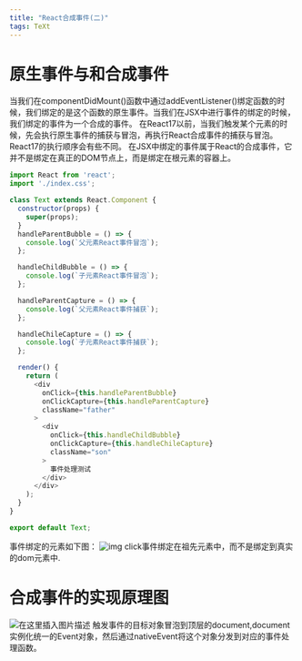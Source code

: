 ```yaml
---
title: "React合成事件(二)"
tags: TeXt
---
```


# 原生事件与和合成事件
当我们在componentDidMount()函数中通过addEventListener()绑定函数的时候，我们绑定的是这个函数的原生事件。当我们在JSX中进行事件的绑定的时候，我们绑定的事件为一个合成的事件。
在React17以前，当我们触发某个元素的时候，先会执行原生事件的捕获与冒泡，再执行React合成事件的捕获与冒泡。React17的执行顺序会有些不同。
在JSX中绑定的事件属于React的合成事件，它并不是绑定在真正的DOM节点上，而是绑定在根元素的容器上。

```javascript
import React from 'react';
import './index.css';

class Text extends React.Component {
  constructor(props) {
    super(props);
  }
  handleParentBubble = () => {
    console.log(`父元素React事件冒泡`);
  };

  handleChildBubble = () => {
    console.log(`子元素React事件冒泡`);
  };

  handleParentCapture = () => {
    console.log(`父元素React事件捕获`);
  };

  handleChileCapture = () => {
    console.log(`子元素React事件捕获`);
  };

  render() {
    return (
      <div
        onClick={this.handleParentBubble}
        onClickCapture={this.handleParentCapture}
        className="father"
      >
        <div
          onClick={this.handleChildBubble}
          onClickCapture={this.handleChileCapture}
          className="son"
        >
          事件处理测试
        </div>
      </div>
    );
  }
}

export default Text;
```
事件绑定的元素如下图：
 ![img]({{site.url}}/assets/blogImages/blog010/10-1.png) 
click事件绑定在祖先元素中，而不是绑定到真实的dom元素中.

# 合成事件的实现原理图
![在这里插入图片描述]({{site.url}}/assets/blogImages/blog010/10-2.png)
触发事件的目标对象冒泡到顶层的document,document实例化统一的Event对象，然后通过nativeEvent将这个对象分发到对应的事件处理函数。
